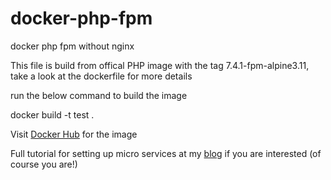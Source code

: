 # docker-php-fpm
docker php fpm without nginx

This file is build from offical PHP image with the tag 7.4.1-fpm-alpine3.11, take a look at the dockerfile for more details

run the below command to build the image

docker build -t test .

Visit [Docker Hub](https://hub.docker.com/r/claylua/phpfpm/) for the image

Full tutorial for setting up micro services at my [blog](https://hungred.com/how-to/docker-mariadb-mysql-php-fpm-nginx-reverse-proxy-nginx-wordpress-phpmyadmin-setup/) if you are interested (of course you are!)
